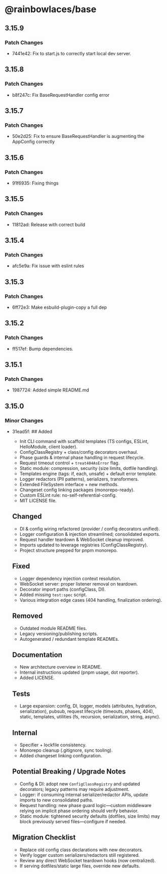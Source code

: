 # @rainbowlaces/base

## 3.15.9

### Patch Changes

- 7441e42: Fix to start.js to correctly start local dev server.

## 3.15.8

### Patch Changes

- b8f247c: Fix BaseRequestHandler config error

## 3.15.7

### Patch Changes

- 50e2d25: Fix to ensure BaseRequestHandler is augmenting the AppConfig correctly

## 3.15.6

### Patch Changes

- 91f6935: Fixing things

## 3.15.5

### Patch Changes

- 11812ad: Release with correct build

## 3.15.4

### Patch Changes

- afc5e9a: Fix issue with eslint rules

## 3.15.3

### Patch Changes

- 6ff72e3: Make esbuild-plugin-copy a full dep

## 3.15.2

### Patch Changes

- ff517ef: Bump dependencies.

## 3.15.1

### Patch Changes

- 1987724: Added simple README.md

## 3.15.0

### Minor Changes

- 31ead5f: ## Added

  - Init CLI command with scaffold templates (TS configs, ESLint, HelloModule, client loader).
  - ConfigClassRegistry + class/config decorators overhaul.
  - Phase guards & internal phase handling in request lifecycle.
  - Request timeout control + `treat404AsError` flag.
  - Static module: compression, security (size limits, dotfile handling).
  - Templates engine (tags: if, each, unsafe) + default error template.
  - Logger redactors (PII patterns), serializers, transformers.
  - Extended FileSystem interface + new methods.
  - Changeset config linking packages (monorepo-ready).
  - Custom ESLint rule: no-self-referential-config.
  - MIT LICENSE file.

  ## Changed

  - DI & config wiring refactored (provider / config decorators unified).
  - Logger configuration & injection streamlined; consolidated exports.
  - Request handler teardown & WebSocket cleanup improved.
  - Imports updated to leverage registries (ConfigClassRegistry).
  - Project structure prepped for pnpm monorepo.

  ## Fixed

  - Logger dependency injection context resolution.
  - WebSocket server: proper listener removal on teardown.
  - Decorator import paths (configClass, DI).
  - Added missing `test:spec` script.
  - Various integration edge cases (404 handling, finalization ordering).

  ## Removed

  - Outdated module README files.
  - Legacy versioning/publishing scripts.
  - Autogenerated / redundant template READMEs.

  ## Documentation

  - New architecture overview in README.
  - Internal instructions updated (pnpm usage, dot reporter).
  - Added LICENSE.

  ## Tests

  - Large expansion: config, DI, logger, models (attributes, hydration, serialization), pubsub, request lifecycle (timeouts, phases, 404), static, templates, utilities (fs, recursion, serialization, string, async).

  ## Internal

  - Specifier + lockfile consistency.
  - Monorepo cleanup (.gitignore, sync tooling).
  - Added changeset linking configuration.

  ## Potential Breaking / Upgrade Notes

  - Config & DI: adopt new `ConfigClassRegistry` and updated decorators; legacy patterns may require adjustment.
  - Logger: if consuming internal serializer/redactor APIs, update imports to new consolidated paths.
  - Request handling: new phase guard logic—custom middleware relying on implicit phase ordering should verify behavior.
  - Static module: tightened security defaults (dotfiles, size limits) may block previously served files—configure if needed.

  ## Migration Checklist

  - Replace old config class declarations with new decorators.
  - Verify logger custom serializers/redactors still registered.
  - Review any direct WebSocket teardown hooks (now centralized).
  - If serving dotfiles/static large files, override new defaults.
